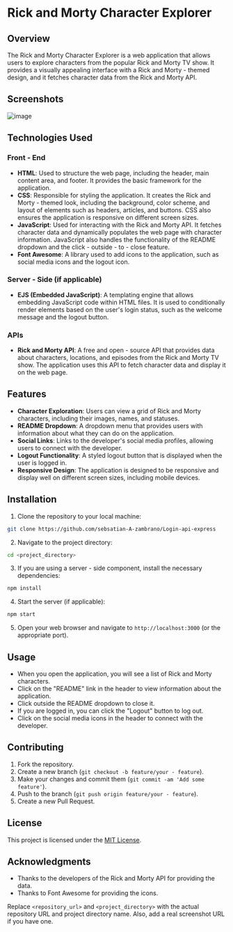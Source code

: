 # Rick and Morty Character Explorer

## Overview
The Rick and Morty Character Explorer is a web application that allows users to explore characters from the popular Rick and Morty TV show. It provides a visually appealing interface with a Rick and Morty - themed design, and it fetches character data from the Rick and Morty API.

## Screenshots
![image](https://github.com/user-attachments/assets/db8c619a-e62c-459c-a300-1bfd8af2787b)


## Technologies Used

### Front - End
- **HTML**: Used to structure the web page, including the header, main content area, and footer. It provides the basic framework for the application.
- **CSS**: Responsible for styling the application. It creates the Rick and Morty - themed look, including the background, color scheme, and layout of elements such as headers, articles, and buttons. CSS also ensures the application is responsive on different screen sizes.
- **JavaScript**: Used for interacting with the Rick and Morty API. It fetches character data and dynamically populates the web page with character information. JavaScript also handles the functionality of the README dropdown and the click - outside - to - close feature.
- **Font Awesome**: A library used to add icons to the application, such as social media icons and the logout icon.

### Server - Side (if applicable)
- **EJS (Embedded JavaScript)**: A templating engine that allows embedding JavaScript code within HTML files. It is used to conditionally render elements based on the user's login status, such as the welcome message and the logout button.

### APIs
- **Rick and Morty API**: A free and open - source API that provides data about characters, locations, and episodes from the Rick and Morty TV show. The application uses this API to fetch character data and display it on the web page.

## Features
- **Character Exploration**: Users can view a grid of Rick and Morty characters, including their images, names, and statuses.
- **README Dropdown**: A dropdown menu that provides users with information about what they can do on the application.
- **Social Links**: Links to the developer's social media profiles, allowing users to connect with the developer.
- **Logout Functionality**: A styled logout button that is displayed when the user is logged in.
- **Responsive Design**: The application is designed to be responsive and display well on different screen sizes, including mobile devices.

## Installation
1. Clone the repository to your local machine:
```bash
git clone https://github.com/sebsatian-A-zambrano/Login-api-express
```
2. Navigate to the project directory:
```bash
cd <project_directory>
```
3. If you are using a server - side component, install the necessary dependencies:
```bash
npm install
```
4. Start the server (if applicable):
```bash
npm start
```
5. Open your web browser and navigate to `http://localhost:3000` (or the appropriate port).

## Usage
- When you open the application, you will see a list of Rick and Morty characters.
- Click on the "README" link in the header to view information about the application.
- Click outside the README dropdown to close it.
- If you are logged in, you can click the "Logout" button to log out.
- Click on the social media icons in the header to connect with the developer.

## Contributing
1. Fork the repository.
2. Create a new branch (`git checkout -b feature/your - feature`).
3. Make your changes and commit them (`git commit -am 'Add some feature'`).
4. Push to the branch (`git push origin feature/your - feature`).
5. Create a new Pull Request.

## License
This project is licensed under the [MIT License](LICENSE).

## Acknowledgments
- Thanks to the developers of the Rick and Morty API for providing the data.
- Thanks to Font Awesome for providing the icons.

Replace `<repository_url>` and `<project_directory>` with the actual repository URL and project directory name. Also, add a real screenshot URL if you have one. 
